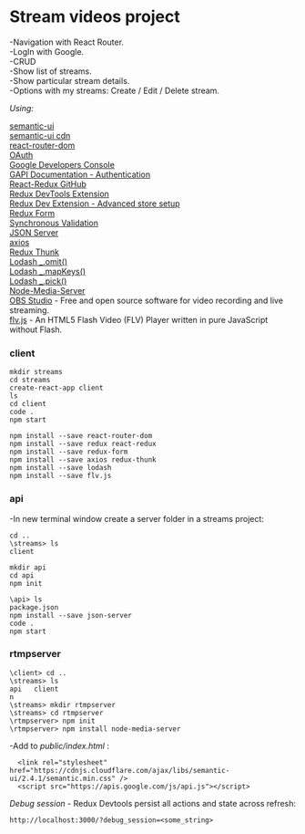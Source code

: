 # Stream videos project

-Navigation with React Router.\
-LogIn with Google.\
-CRUD\
-Show list of streams.\
-Show particular stream details.\
-Options with my streams: Create / Edit / Delete stream.

_Using:_

[semantic-ui](https://semantic-ui.com/elements/list.html)\
[semantic-ui cdn](https://cdnjs.com/libraries/semantic-ui)\
[react-router-dom](https://github.com/ReactTraining/react-router/tree/master/packages/react-router-dom)\
[OAuth](https://developers.google.com/identity/protocols/oauth2/scopes)\
[Google Developers Console](https://console.developers.google.com/)\
[GAPI Documentation - Authentication](https://developers.google.com/identity/sign-in/web/reference#authentication)\
[React-Redux GitHub](https://github.com/reduxjs/react-redux)\
[Redux DevTools Extension](https://github.com/zalmoxisus/redux-devtools-extension)\
[Redux Dev Extension - Advanced store setup](https://github.com/zalmoxisus/redux-devtools-extension#12-advanced-store-setup)\
[Redux Form](https://redux-form.com/8.3.0/)\
[Synchronous Validation](https://redux-form.com/8.2.2/examples/syncvalidation/)\
[JSON Server](https://www.npmjs.com/package/json-server)\
[axios](https://www.npmjs.com/package/axios)\
[Redux Thunk](https://github.com/reduxjs/redux-thunk)\
[Lodash \_.omit()](https://lodash.com/docs/4.17.15#omit)\
[Lodash \_.mapKeys()](https://lodash.com/docs/4.17.15#mapKeys)\
[Lodash \_.pick()](https://lodash.com/docs/4.17.15#pick)\
[Node-Media-Server](https://github.com/illuspas/Node-Media-Server#npm-version-recommended)\
[OBS Studio](https://obsproject.com/) - Free and open source software for video recording and live streaming.\
[flv.js](https://www.npmjs.com/package/flv.js) - An HTML5 Flash Video (FLV) Player written in pure JavaScript without Flash.

### client

```
mkdir streams
cd streams
create-react-app client
ls
cd client
code .
npm start

npm install --save react-router-dom
npm install --save redux react-redux
npm install --save redux-form
npm install --save axios redux-thunk
npm install --save lodash
npm install --save flv.js

```

### api

-In new terminal window create a server folder in a streams project:

```
cd ..
\streams> ls
client

mkdir api
cd api
npm init

\api> ls
package.json
npm install --save json-server
code .
npm start
```

### rtmpserver

```
\client> cd ..
\streams> ls
api   client
n
\streams> mkdir rtmpserver
\streams> cd rtmpserver
\rtmpserver> npm init
\rtmpserver> npm install node-media-server
```

-Add to _public/index.html_ :

```
  <link rel="stylesheet" href="https://cdnjs.cloudflare.com/ajax/libs/semantic-ui/2.4.1/semantic.min.css" />
  <script src="https://apis.google.com/js/api.js"></script>
```

_Debug session_ - Redux Devtools persist all actions and state across refresh:

```
http://localhost:3000/?debug_session=<some_string>
```
